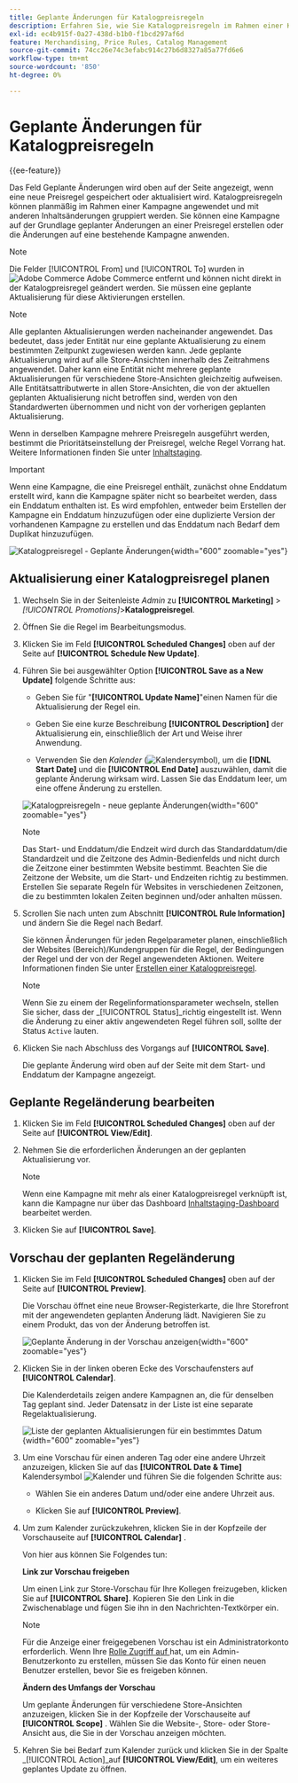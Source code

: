 ```yaml
---
title: Geplante Änderungen für Katalogpreisregeln
description: Erfahren Sie, wie Sie Katalogpreisregeln im Rahmen einer Kampagne planmäßig anwenden und mit anderen Inhaltsänderungen gruppieren können.
exl-id: ec4b915f-0a27-438d-b1b0-f1bcd297af6d
feature: Merchandising, Price Rules, Catalog Management
source-git-commit: 74cc26e74c3efabc914c27b6d8327a85a77fd6e6
workflow-type: tm+mt
source-wordcount: '850'
ht-degree: 0%

---
```


# Geplante Änderungen für Katalogpreisregeln

{{ee-feature}}

Das Feld Geplante Änderungen wird oben auf der Seite angezeigt, wenn eine neue Preisregel gespeichert oder aktualisiert wird. Katalogpreisregeln können planmäßig im Rahmen einer Kampagne angewendet und mit anderen Inhaltsänderungen gruppiert werden. Sie können eine Kampagne auf der Grundlage geplanter Änderungen an einer Preisregel erstellen oder die Änderungen auf eine bestehende Kampagne anwenden.

>[!NOTE]
>
>Die Felder [!UICONTROL From] und [!UICONTROL To] wurden in ![Adobe Commerce](../assets/adobe-logo.svg) Adobe Commerce entfernt und können nicht direkt in der Katalogpreisregel geändert werden. Sie müssen eine geplante Aktualisierung für diese Aktivierungen erstellen.

>[!NOTE]
>
>Alle geplanten Aktualisierungen werden nacheinander angewendet. Das bedeutet, dass jeder Entität nur eine geplante Aktualisierung zu einem bestimmten Zeitpunkt zugewiesen werden kann. Jede geplante Aktualisierung wird auf alle Store-Ansichten innerhalb des Zeitrahmens angewendet. Daher kann eine Entität nicht mehrere geplante Aktualisierungen für verschiedene Store-Ansichten gleichzeitig aufweisen. Alle Entitätsattributwerte in allen Store-Ansichten, die von der aktuellen geplanten Aktualisierung nicht betroffen sind, werden von den Standardwerten übernommen und nicht von der vorherigen geplanten Aktualisierung.

Wenn in derselben Kampagne mehrere Preisregeln ausgeführt werden, bestimmt die Prioritätseinstellung der Preisregel, welche Regel Vorrang hat. Weitere Informationen finden Sie unter [Inhaltstaging](../content-design/content-staging.md).

>[!IMPORTANT]
>
>Wenn eine Kampagne, die eine Preisregel enthält, zunächst ohne Enddatum erstellt wird, kann die Kampagne später nicht so bearbeitet werden, dass ein Enddatum enthalten ist. Es wird empfohlen, entweder beim Erstellen der Kampagne ein Enddatum hinzuzufügen oder eine duplizierte Version der vorhandenen Kampagne zu erstellen und das Enddatum nach Bedarf dem Duplikat hinzuzufügen.

![Katalogpreisregel - Geplante Änderungen](./assets/price-rule-catalog-scheduled.png){width="600" zoomable="yes"}

## Aktualisierung einer Katalogpreisregel planen

1. Wechseln Sie in der Seitenleiste _Admin_ zu **[!UICONTROL Marketing]** > _[!UICONTROL Promotions]_>**Katalogpreisregel**.

1. Öffnen Sie die Regel im Bearbeitungsmodus.

1. Klicken Sie im Feld **[!UICONTROL Scheduled Changes]** oben auf der Seite auf **[!UICONTROL Schedule New Update]**.

1. Führen Sie bei ausgewählter Option **[!UICONTROL Save as a New Update]** folgende Schritte aus:

   - Geben Sie für &quot;**[!UICONTROL Update Name]**&quot;einen Namen für die Aktualisierung der Regel ein.

   - Geben Sie eine kurze Beschreibung **[!UICONTROL Description]** der Aktualisierung ein, einschließlich der Art und Weise ihrer Anwendung.

   - Verwenden Sie den _Kalender_ (![Kalendersymbol](../assets/icon-calendar.png)), um die **[!DNL Start Date]** und die **[!UICONTROL End Date]** auszuwählen, damit die geplante Änderung wirksam wird. Lassen Sie das Enddatum leer, um eine offene Änderung zu erstellen.

   ![Katalogpreisregeln - neue geplante Änderungen](./assets/price-rule-catalog-schedule-update.png){width="600" zoomable="yes"}

   >[!NOTE]
   >
   >Das Start- und Enddatum/die Endzeit wird durch das Standarddatum/die Standardzeit und die Zeitzone des Admin-Bedienfelds und nicht durch die Zeitzone einer bestimmten Website bestimmt. Beachten Sie die Zeitzone der Website, um die Start- und Endzeiten richtig zu bestimmen. Erstellen Sie separate Regeln für Websites in verschiedenen Zeitzonen, die zu bestimmten lokalen Zeiten beginnen und/oder anhalten müssen.

1. Scrollen Sie nach unten zum Abschnitt **[!UICONTROL Rule Information]** und ändern Sie die Regel nach Bedarf.

   Sie können Änderungen für jeden Regelparameter planen, einschließlich der Websites (Bereich)/Kundengruppen für die Regel, der Bedingungen der Regel und der von der Regel angewendeten Aktionen. Weitere Informationen finden Sie unter [Erstellen einer Katalogpreisregel](price-rules-catalog-create.md).

   >[!NOTE]
   >
   >Wenn Sie zu einem der Regelinformationsparameter wechseln, stellen Sie sicher, dass der _[!UICONTROL Status]_richtig eingestellt ist. Wenn die Änderung zu einer aktiv angewendeten Regel führen soll, sollte der Status `Active` lauten.

1. Klicken Sie nach Abschluss des Vorgangs auf **[!UICONTROL Save]**.

   Die geplante Änderung wird oben auf der Seite mit dem Start- und Enddatum der Kampagne angezeigt.

## Geplante Regeländerung bearbeiten

1. Klicken Sie im Feld **[!UICONTROL Scheduled Changes]** oben auf der Seite auf **[!UICONTROL View/Edit]**.

1. Nehmen Sie die erforderlichen Änderungen an der geplanten Aktualisierung vor.

   >[!NOTE]
   >
   >Wenn eine Kampagne mit mehr als einer Katalogpreisregel verknüpft ist, kann die Kampagne nur über das Dashboard [Inhaltstaging-Dashboard](../content-design/content-staging-dashboard.md) bearbeitet werden.

1. Klicken Sie auf **[!UICONTROL Save]**.

## Vorschau der geplanten Regeländerung

1. Klicken Sie im Feld **[!UICONTROL Scheduled Changes]** oben auf der Seite auf **[!UICONTROL Preview]**.

   Die Vorschau öffnet eine neue Browser-Registerkarte, die Ihre Storefront mit der angewendeten geplanten Änderung lädt. Navigieren Sie zu einem Produkt, das von der Änderung betroffen ist.

   ![Geplante Änderung in der Vorschau anzeigen](./assets/price-rule-catalog-scheduled-update-preview.png){width="600" zoomable="yes"}

1. Klicken Sie in der linken oberen Ecke des Vorschaufensters auf **[!UICONTROL Calendar]**.

   Die Kalenderdetails zeigen andere Kampagnen an, die für denselben Tag geplant sind. Jeder Datensatz in der Liste ist eine separate Regelaktualisierung.

   ![Liste der geplanten Aktualisierungen für ein bestimmtes Datum](./assets/price-rule-catalog-scheduled-preview-calendar.png){width="600" zoomable="yes"}

1. Um eine Vorschau für einen anderen Tag oder eine andere Uhrzeit anzuzeigen, klicken Sie auf das **[!UICONTROL Date & Time]** Kalendersymbol ![ Kalender ](../assets/icon-calendar.png) und führen Sie die folgenden Schritte aus:

   - Wählen Sie ein anderes Datum und/oder eine andere Uhrzeit aus.

   - Klicken Sie auf **[!UICONTROL Preview]**.

1. Um zum Kalender zurückzukehren, klicken Sie in der Kopfzeile der Vorschauseite auf **[!UICONTROL Calendar]** .

   Von hier aus können Sie Folgendes tun:

   **Link zur Vorschau freigeben**

   Um einen Link zur Store-Vorschau für Ihre Kollegen freizugeben, klicken Sie auf **[!UICONTROL Share]**. Kopieren Sie den Link in die Zwischenablage und fügen Sie ihn in den Nachrichten-Textkörper ein.

   >[!NOTE]
   >
   >Für die Anzeige einer freigegebenen Vorschau ist ein Administratorkonto erforderlich. Wenn Ihre [Rolle Zugriff auf ](../systems/permissions-user-roles.md) hat, um ein Admin-Benutzerkonto zu erstellen, müssen Sie das Konto für einen neuen Benutzer erstellen, bevor Sie es freigeben können.

   **Ändern des Umfangs der Vorschau**

   Um geplante Änderungen für verschiedene Store-Ansichten anzuzeigen, klicken Sie in der Kopfzeile der Vorschauseite auf **[!UICONTROL Scope]** . Wählen Sie die Website-, Store- oder Store-Ansicht aus, die Sie in der Vorschau anzeigen möchten.

1. Kehren Sie bei Bedarf zum Kalender zurück und klicken Sie in der Spalte _[!UICONTROL Action]_auf **[!UICONTROL View/Edit]**, um ein weiteres geplantes Update zu öffnen.
